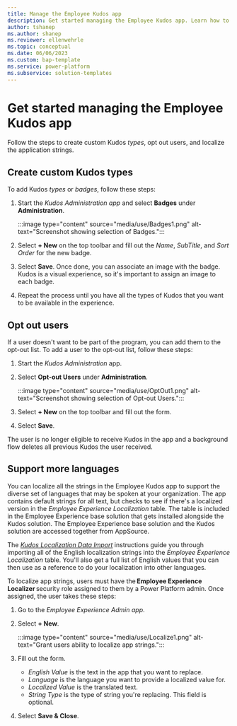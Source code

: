 ```yaml
---
title: Manage the Employee Kudos app
description: Get started managing the Employee Kudos app. Learn how to create custom Kudos types, opt out users, update the language settings.
author: tshanep
ms.author: shanep
ms.reviewer: ellenwehrle
ms.topic: conceptual
ms.date: 06/06/2023
ms.custom: bap-template
ms.service: power-platform
ms.subservice: solution-templates
--- 
```


# Get started managing the Employee Kudos app

Follow the steps to create custom Kudos *types*, opt out users, and localize the application strings.

## Create custom Kudos types

To add Kudos *types* or *badges*, follow these steps:

1. Start the *Kudos Administration app* and select **Badges** under **Administration**.

   :::image type="content" source="media/use/Badges1.png" alt-text="Screenshot showing selection of Badges.":::

1. Select **+ New** on the top toolbar and fill out the *Name*, *SubTitle*, and *Sort Order* for the new badge.
1. Select **Save**. Once done, you can associate an image with the badge. Kudos is a visual experience, so it's important to assign an image to each badge.
1. Repeat the process until you have all the types of Kudos that you want to be available in the experience.

## Opt out users

If a user doesn't want to be part of the program, you can add them to the opt-out list. To add a user to the opt-out list, follow these steps:

1. Start the *Kudos Administration* app.
1. Select **Opt-out Users** under **Administration**.

   :::image type="content" source="media/use/OptOut1.png" alt-text="Screenshot showing selection of Opt-out Users.":::

1. Select **+ New** on the top toolbar and fill out the form.
1. Select **Save**.

The user is no longer eligible to receive Kudos in the app and a background flow deletes all previous Kudos the user received.

## Support more languages

You can localize all the strings in the Employee Kudos app to support the diverse set of languages that may be spoken at your organization. The app contains default strings for all text, but checks to see if there's a localized version in the *Employee Experience Localization* table. The table is included in the Employee Experience base solution that gets installed alongside the Kudos solution. The Employee Experience base solution and the Kudos solution are accessed together from AppSource.

The [*Kudos Localization Data Import*](https://aka.ms/KudosLocalization) instructions guide you through importing all of the English localization strings into the *Employee Experience Localization* table. You'll also get a full list of English values that you can then use as a reference to do your localization into other languages.

To localize app strings, users must have the **Employee Experience Localizer** security role assigned to them by a Power Platform admin. Once assigned, the user takes these steps:

1. Go to the *Employee Experience Admin app*.
1. Select **+ New**.

   :::image type="content" source="media/use/Localize1.png" alt-text="Grant users ability to localize app strings.":::

1. Fill out the form.
    - *English Value* is the text in the app that you want to replace.
    - *Language* is the language you want to provide a localized value for.
    - *Localized Value* is the translated text.
    - *String Type* is the type of string you're replacing. This field is optional.
1. Select **Save & Close**.

